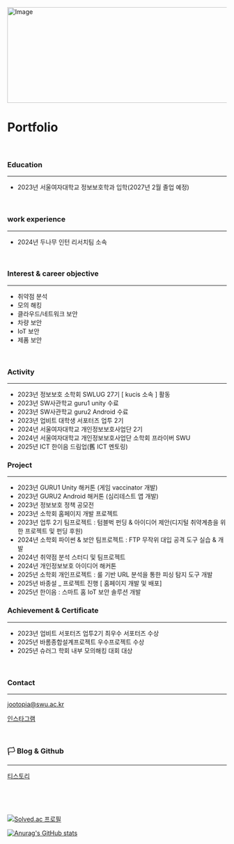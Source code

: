                                                                                                 
<img width="1112" height="220" alt="Image" src="https://github.com/user-attachments/assets/20b767e1-402f-45fc-95eb-e571be8c9b7d" />


# Portfolio
<br>

### Education
---
- 2023년 서울여자대학교 정보보호학과 입학(2027년 2월 졸업 예정)

<br>

### work experience
---

- 2024년 두나무 인턴 리서치팀 소속

<br>

  ### Interest & career objective
---

- 취약점 분석
- 모의 해킹
- 클라우드/네트워크 보안
- 차량 보안
- IoT 보안
- 제품 보안

<br>

### Activity

---

- 2023년 정보보호 소학회 SWLUG 27기 [ kucis 소속 ] 활동
- 2023년 SW사관학교 guru1 unity 수료
- 2023년 SW사관학교 guru2 Android 수료
- 2023년 업비트 대학생 서포터즈 업투 2기
- 2024년 서울여자대학교 개인정보보호사업단 2기
- 2024년 서울여자대학교 개인정보보호사업단 소학회 프라이버 SWU
- 2025년 ICT 한이음 드림업(舊 ICT 멘토링)

### Project

---
- 2023년 GURU1 Unity  해커톤 (게임 vaccinator 개발)
- 2023년 GURU2 Android  해커톤 (심리테스트 앱 개발)
- 2023년 정보보호 정책 공모전
- 2023년 소학회 홈페이지 개발 프로젝트
- 2023년 업투 2기 팀프로젝트 : 텀블벅 펀딩 & 아이디어 제안(디지털 취약계층을 위한 프로젝트 및 펀딩 후원)
- 2024년 소학회 파이썬 & 보안 팀프로젝트 : FTP 무작위 대입 공격 도구 실습 & 개발
- 2024년 취약점 분석 스터디 및 팀프로젝트
- 2024년 개인정보보호 아이디어 해커톤
- 2025년 소학회 개인프로젝트 : 룰 기반 URL 분석을 통한 피싱 탐지 도구 개발
- 2025년 바종설 _ 프로젝트 진행 [ 홈페이지 개발 및 배포]
- 2025년 한이음 : 스마트 홈 IoT 보안 솔루션 개발


### Achievement & Certificate

---

- 2023년 업비트 서포터즈  업투2기 최우수 서포터즈 수상
- 2025년 바롬종합설계프로젝트 우수프로젝트 수상
- 2025년 슈러그 학회 내부 모의해킹 대회 대상


<br>

### Contact

--- 

jootopia@swu.ac.kr

[인스타그램](https://www.instagram.com/im_jo0dy?igsh=MW5xeGNscDhkcDlibg==&utm_source=qr)

<br>

### 🏳️ Blog & Github

---

[티스토리](https://jootopia0808.tistory.com/)



<br>
<br>
<br>


 [![Solved.ac 프로필](http://mazassumnida.wtf/api/v2/generate_badge?boj=jootopia0808)](https://solved.ac/jootopia)

 
 [![Anurag's GitHub stats](https://github-readme-stats.vercel.app/api?username=jo0dy)](https://github.com/jo0dy/github-readme-stats)
<!--
**Jo0dY/Jo0dy** is a ✨ _special_ ✨ repository because its `README.md` (this file) appears on your GitHub profile.

Here are some ideas to get you started:

- 🌱 I’m currently learning ...
- 😄 Pronouns: ...


